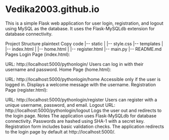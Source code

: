 # Vedika2003.github.io

This is a simple Flask web application for user login, registration, and logout using MySQL as the database. It uses the Flask-MySQLdb extension for database connectivity.

Project Structure
plaintext
Copy code
|-- static
|   |-- style.css
|-- templates
|   |-- index.html
|   |-- home.html
|   |-- register.html
|-- main.py
|-- README.md
Pages
Login Page (index.html):

URL: http://localhost:5000/pythonlogin/
Users can log in with their username and password.
Home Page (home.html):

URL: http://localhost:5000/pythonlogin/home
Accessible only if the user is logged in.
Displays a welcome message with the username.
Registration Page (register.html):

URL: http://localhost:5000/pythonlogin/register
Users can register with a unique username, password, and email.
Logout
URL: http://localhost:5000/pythonlogin/logout
Logs the user out and redirects to the login page.
Notes
The application uses Flask-MySQLdb for database connectivity.
Passwords are hashed using SHA-1 with a secret key.
Registration form includes basic validation checks.
The application redirects to the login page by default at http://localhost:5000/.
